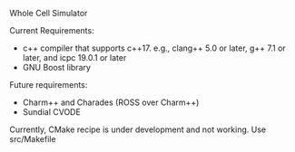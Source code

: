 Whole Cell Simulator

Current Requirements:
 - c++ compiler that supports c++17.
   e.g., clang++ 5.0 or later, g++ 7.1 or later, and icpc 19.0.1 or later
 - GNU Boost library

Future requirements:
 - Charm++ and Charades (ROSS over Charm++)
 - Sundial CVODE

Currently, CMake recipe is under development and not working. Use src/Makefile
